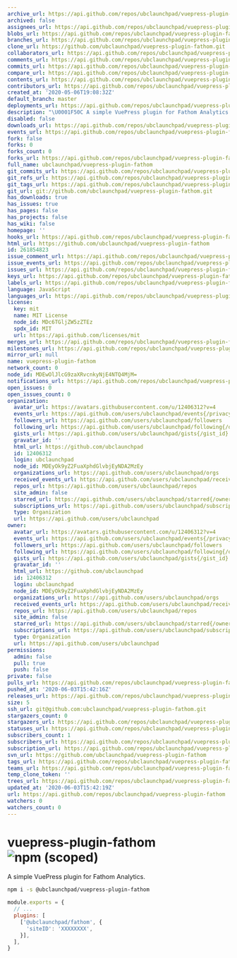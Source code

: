 ```yaml
---
archive_url: https://api.github.com/repos/ubclaunchpad/vuepress-plugin-fathom/{archive_format}{/ref}
archived: false
assignees_url: https://api.github.com/repos/ubclaunchpad/vuepress-plugin-fathom/assignees{/user}
blobs_url: https://api.github.com/repos/ubclaunchpad/vuepress-plugin-fathom/git/blobs{/sha}
branches_url: https://api.github.com/repos/ubclaunchpad/vuepress-plugin-fathom/branches{/branch}
clone_url: https://github.com/ubclaunchpad/vuepress-plugin-fathom.git
collaborators_url: https://api.github.com/repos/ubclaunchpad/vuepress-plugin-fathom/collaborators{/collaborator}
comments_url: https://api.github.com/repos/ubclaunchpad/vuepress-plugin-fathom/comments{/number}
commits_url: https://api.github.com/repos/ubclaunchpad/vuepress-plugin-fathom/commits{/sha}
compare_url: https://api.github.com/repos/ubclaunchpad/vuepress-plugin-fathom/compare/{base}...{head}
contents_url: https://api.github.com/repos/ubclaunchpad/vuepress-plugin-fathom/contents/{+path}
contributors_url: https://api.github.com/repos/ubclaunchpad/vuepress-plugin-fathom/contributors
created_at: '2020-05-06T19:08:32Z'
default_branch: master
deployments_url: https://api.github.com/repos/ubclaunchpad/vuepress-plugin-fathom/deployments
description: "\U0001F50C A simple VuePress plugin for Fathom Analytics "
disabled: false
downloads_url: https://api.github.com/repos/ubclaunchpad/vuepress-plugin-fathom/downloads
events_url: https://api.github.com/repos/ubclaunchpad/vuepress-plugin-fathom/events
fork: false
forks: 0
forks_count: 0
forks_url: https://api.github.com/repos/ubclaunchpad/vuepress-plugin-fathom/forks
full_name: ubclaunchpad/vuepress-plugin-fathom
git_commits_url: https://api.github.com/repos/ubclaunchpad/vuepress-plugin-fathom/git/commits{/sha}
git_refs_url: https://api.github.com/repos/ubclaunchpad/vuepress-plugin-fathom/git/refs{/sha}
git_tags_url: https://api.github.com/repos/ubclaunchpad/vuepress-plugin-fathom/git/tags{/sha}
git_url: git://github.com/ubclaunchpad/vuepress-plugin-fathom.git
has_downloads: true
has_issues: true
has_pages: false
has_projects: false
has_wiki: false
homepage: ''
hooks_url: https://api.github.com/repos/ubclaunchpad/vuepress-plugin-fathom/hooks
html_url: https://github.com/ubclaunchpad/vuepress-plugin-fathom
id: 261854823
issue_comment_url: https://api.github.com/repos/ubclaunchpad/vuepress-plugin-fathom/issues/comments{/number}
issue_events_url: https://api.github.com/repos/ubclaunchpad/vuepress-plugin-fathom/issues/events{/number}
issues_url: https://api.github.com/repos/ubclaunchpad/vuepress-plugin-fathom/issues{/number}
keys_url: https://api.github.com/repos/ubclaunchpad/vuepress-plugin-fathom/keys{/key_id}
labels_url: https://api.github.com/repos/ubclaunchpad/vuepress-plugin-fathom/labels{/name}
language: JavaScript
languages_url: https://api.github.com/repos/ubclaunchpad/vuepress-plugin-fathom/languages
license:
  key: mit
  name: MIT License
  node_id: MDc6TGljZW5zZTEz
  spdx_id: MIT
  url: https://api.github.com/licenses/mit
merges_url: https://api.github.com/repos/ubclaunchpad/vuepress-plugin-fathom/merges
milestones_url: https://api.github.com/repos/ubclaunchpad/vuepress-plugin-fathom/milestones{/number}
mirror_url: null
name: vuepress-plugin-fathom
network_count: 0
node_id: MDEwOlJlcG9zaXRvcnkyNjE4NTQ4MjM=
notifications_url: https://api.github.com/repos/ubclaunchpad/vuepress-plugin-fathom/notifications{?since,all,participating}
open_issues: 0
open_issues_count: 0
organization:
  avatar_url: https://avatars.githubusercontent.com/u/12406312?v=4
  events_url: https://api.github.com/users/ubclaunchpad/events{/privacy}
  followers_url: https://api.github.com/users/ubclaunchpad/followers
  following_url: https://api.github.com/users/ubclaunchpad/following{/other_user}
  gists_url: https://api.github.com/users/ubclaunchpad/gists{/gist_id}
  gravatar_id: ''
  html_url: https://github.com/ubclaunchpad
  id: 12406312
  login: ubclaunchpad
  node_id: MDEyOk9yZ2FuaXphdGlvbjEyNDA2MzEy
  organizations_url: https://api.github.com/users/ubclaunchpad/orgs
  received_events_url: https://api.github.com/users/ubclaunchpad/received_events
  repos_url: https://api.github.com/users/ubclaunchpad/repos
  site_admin: false
  starred_url: https://api.github.com/users/ubclaunchpad/starred{/owner}{/repo}
  subscriptions_url: https://api.github.com/users/ubclaunchpad/subscriptions
  type: Organization
  url: https://api.github.com/users/ubclaunchpad
owner:
  avatar_url: https://avatars.githubusercontent.com/u/12406312?v=4
  events_url: https://api.github.com/users/ubclaunchpad/events{/privacy}
  followers_url: https://api.github.com/users/ubclaunchpad/followers
  following_url: https://api.github.com/users/ubclaunchpad/following{/other_user}
  gists_url: https://api.github.com/users/ubclaunchpad/gists{/gist_id}
  gravatar_id: ''
  html_url: https://github.com/ubclaunchpad
  id: 12406312
  login: ubclaunchpad
  node_id: MDEyOk9yZ2FuaXphdGlvbjEyNDA2MzEy
  organizations_url: https://api.github.com/users/ubclaunchpad/orgs
  received_events_url: https://api.github.com/users/ubclaunchpad/received_events
  repos_url: https://api.github.com/users/ubclaunchpad/repos
  site_admin: false
  starred_url: https://api.github.com/users/ubclaunchpad/starred{/owner}{/repo}
  subscriptions_url: https://api.github.com/users/ubclaunchpad/subscriptions
  type: Organization
  url: https://api.github.com/users/ubclaunchpad
permissions:
  admin: false
  pull: true
  push: false
private: false
pulls_url: https://api.github.com/repos/ubclaunchpad/vuepress-plugin-fathom/pulls{/number}
pushed_at: '2020-06-03T15:42:16Z'
releases_url: https://api.github.com/repos/ubclaunchpad/vuepress-plugin-fathom/releases{/id}
size: 5
ssh_url: git@github.com:ubclaunchpad/vuepress-plugin-fathom.git
stargazers_count: 0
stargazers_url: https://api.github.com/repos/ubclaunchpad/vuepress-plugin-fathom/stargazers
statuses_url: https://api.github.com/repos/ubclaunchpad/vuepress-plugin-fathom/statuses/{sha}
subscribers_count: 1
subscribers_url: https://api.github.com/repos/ubclaunchpad/vuepress-plugin-fathom/subscribers
subscription_url: https://api.github.com/repos/ubclaunchpad/vuepress-plugin-fathom/subscription
svn_url: https://github.com/ubclaunchpad/vuepress-plugin-fathom
tags_url: https://api.github.com/repos/ubclaunchpad/vuepress-plugin-fathom/tags
teams_url: https://api.github.com/repos/ubclaunchpad/vuepress-plugin-fathom/teams
temp_clone_token: ''
trees_url: https://api.github.com/repos/ubclaunchpad/vuepress-plugin-fathom/git/trees{/sha}
updated_at: '2020-06-03T15:42:19Z'
url: https://api.github.com/repos/ubclaunchpad/vuepress-plugin-fathom
watchers: 0
watchers_count: 0
---
```


# vuepress-plugin-fathom ![npm (scoped)](https://img.shields.io/npm/v/@ubclaunchpad/vuepress-plugin-fathom)

A simple VuePress plugin for Fathom Analytics.

```sh
npm i -s @ubclaunchpad/vuepress-plugin-fathom
```

```js
module.exports = {
  // ...
  plugins: [
    ['@ubclaunchpad/fathom', {
      'siteID': 'XXXXXXXX',
    }],
  ],
}
```
